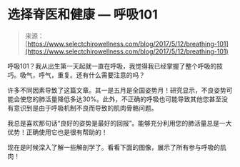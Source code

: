 <!--yml

category: 未分类

date: 2024-05-27 14:32:45

-->

# 选择脊医和健康 — 呼吸101

> 来源：[https://www.selectchirowellness.com/blog/2017/5/12/breathing-101](https://www.selectchirowellness.com/blog/2017/5/12/breathing-101)

呼吸101？我从出生第一天起就一直在呼吸，我觉得我已经掌握了整个呼吸的技巧。吸气，呼气，重复。还有什么需要注意的吗？

许多不同因素导致了这篇文章。其一是五月是全国姿势月！研究显示，不良姿势可能会使您的肺活量降低多达30%。此外，不正确的呼吸也可能导致其他您甚至没有意识到是由于呼吸机制不良而导致的肌肉骨骼问题。

我总是喜欢那句话“良好的姿势是最好的回报”。能够充分利用您的肺活量总是一大优势！正确使用它也是很有帮助的！

现在是时候深入了解一些解剖学了。看看下面的图像，展示了所有参与呼吸的肌肉！
